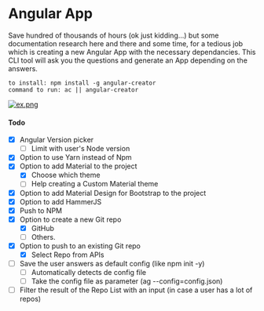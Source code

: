 # Angular App

Save hundred of thousands of hours (ok just kidding...) but some documentation research here and there and some time, for a tedious job which is creating a new Angular App with the necessary dependancies. This CLI tool will ask you the questions and generate an App depending on the answers.

```
to install: npm install -g angular-creator
command to run: ac || angular-creator
```

[![ex.png](https://i.postimg.cc/xdPgr6nR/ex.png)](https://postimg.cc/Mcv1VbcM)

#### Todo

- [x] Angular Version picker
  - [ ] Limit with user's Node version
- [x] Option to use Yarn instead of Npm
- [x] Option to add Material to the project
  - [x] Choose which theme
  - [ ] Help creating a Custom Material theme
- [x] Option to add Material Design for Bootstrap to the project
- [x] Option to add HammerJS
- [x] Push to NPM
- [x] Option to create a new Git repo
  - [x] GitHub
  - [ ] Others.
- [x] Option to push to an existing Git repo
  - [x] Select Repo from APIs
- [ ] Save the user answers as default config (like npm init -y)
  - [ ] Automatically detects de config file
  - [ ] Take the config file as parameter (ag --config=config.json)
- [ ] Filter the result of the Repo List with an input (in case a user has a lot of repos)
